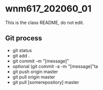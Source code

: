  # wnm617_202060_01

This is the class README, do not edit.


## Git process

- git status
- git add .
- git commit -m "[message]"
- optional (git commit -a -m "[message]"ta
- git push origin master
- git pull origin master
- git pull [somerepository] master
